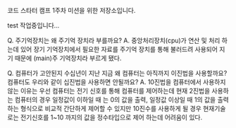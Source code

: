 코드 스타터 캠프 1주차 미션을 위한 저장소입니다.
 
 
 test 작업중입니다...

Q. 주기억장치는 왜 주기억 장치라 부를까요?
A. 중앙처리장치(cpu)가 연산 및 처리 하는데 있어 장기 기억장치에서 필요한 자료를 주기억 장치를 통해 불러드려 사용되어 지기 때문에 (main)주 기억장치라 부르게 됐다.

Q. 컴퓨터가 고안된지 수십년이 지난 지금 왜 컴퓨터는 아직까지 이진법을 사용할까요? 컴퓨터도 우리와 같이 십진법을 사용하면 안될까요?
A. 10진법을 컴퓨터에서 사용하지 않는 이유는 우선 컴퓨터는 전기 신호를 통해 컴퓨터를 제어하는데 현재 2진법을 사용하는 컴퓨터의 경우 일정값이 이하일 때 는 0의 값을 출력, 일정값 이상일 때 1의 값을 출력 하는 형식으로 비교적 간단하게 제어할 수 있지만 10진수를 사용하게 될 경우 현재기술로는 전기신호를 1~10 까지의 값을 정수타입으로 제어 하는데 어려움이 있다.
 

